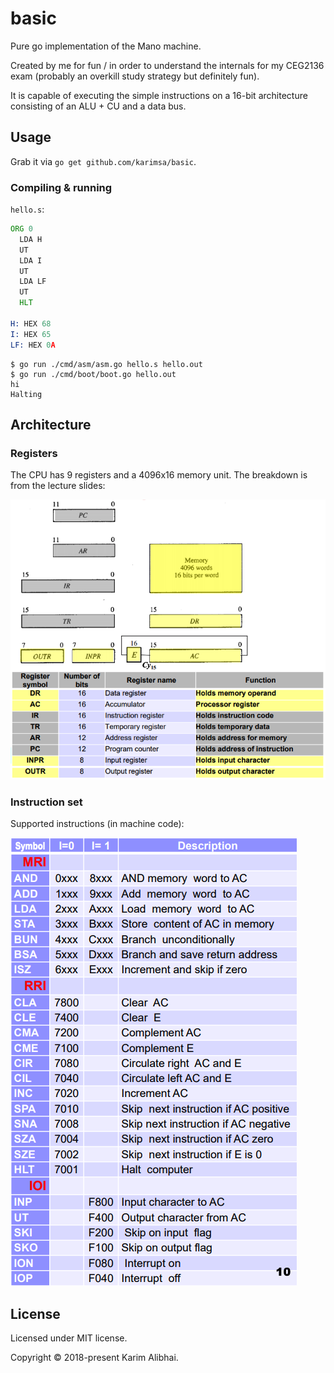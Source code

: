 # basic

Pure go implementation of the Mano machine.

Created by me for fun / in order to understand the internals for my CEG2136 exam (probably an overkill
study strategy but definitely fun).

It is capable of executing the simple instructions on a 16-bit architecture consisting of an ALU + CU and a data bus.

## Usage

Grab it via `go get github.com/karimsa/basic`.

### Compiling & running

`hello.s`:

```asm
ORG 0
  LDA H
  UT
  LDA I
  UT
  LDA LF
  UT
  HLT

H: HEX 68
I: HEX 65
LF: HEX 0A
```

```shell
$ go run ./cmd/asm/asm.go hello.s hello.out
$ go run ./cmd/boot/boot.go hello.out
hi
Halting
```

## Architecture

### Registers

The CPU has 9 registers and a 4096x16 memory unit. The breakdown is from the lecture slides:

![](.github/registers.png)

### Instruction set

Supported instructions (in machine code):

![](.github/instructions.png)

## License

Licensed under MIT license.

Copyright &copy; 2018-present Karim Alibhai.
